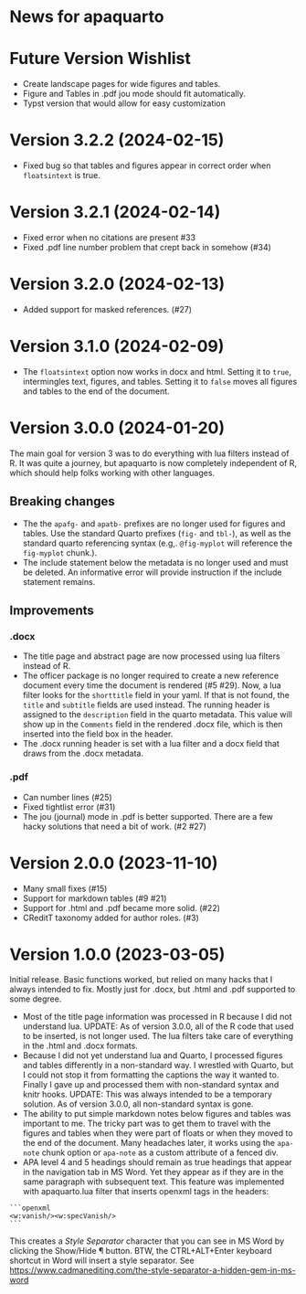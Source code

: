 # News for apaquarto


# Future Version Wishlist

- Create landscape pages for wide figures and tables.
- Figure and Tables in .pdf jou mode should fit automatically.
- Typst version that would allow for easy customization

# Version 3.2.2 (2024-02-15)

- Fixed bug so that tables and figures appear in correct order when
  `floatsintext` is true.

# Version 3.2.1 (2024-02-14)

- Fixed error when no citations are present \#33
- Fixed .pdf line number problem that crept back in somehow (#34)

# Version 3.2.0 (2024-02-13)

- Added support for masked references. (#27)

# Version 3.1.0 (2024-02-09)

- The `floatsintext` option now works in docx and html. Setting it to
  `true`, intermingles text, figures, and tables. Setting it to `false`
  moves all figures and tables to the end of the document.

# Version 3.0.0 (2024-01-20)

The main goal for version 3 was to do everything with lua filters
instead of R. It was quite a journey, but apaquarto is now completely
independent of R, which should help folks working with other languages.

## Breaking changes

- The the `apafg-` and `apatb-` prefixes are no longer used for figures
  and tables. Use the standard Quarto prefixes (`fig-` and `tbl-`), as
  well as the standard quarto referencing syntax (e.g,. `@fig-myplot`
  will reference the `fig-myplot` chunk.).
- The include statement below the metadata is no longer used and must be
  deleted. An informative error will provide instruction if the include
  statement remains.

## Improvements

### .docx

- The title page and abstract page are now processed using lua filters
  instead of R.
- The officer package is no longer required to create a new reference
  document every time the document is rendered (#5 \#29). Now, a lua
  filter looks for the `shorttitle` field in your yaml. If that is not
  found, the `title` and `subtitle` fields are used instead. The running
  header is assigned to the `description` field in the quarto metadata.
  This value will show up in the `Comments` field in the rendered .docx
  file, which is then inserted into the field box in the header.
- The .docx running header is set with a lua filter and a docx field
  that draws from the .docx metadata.

### .pdf

- Can number lines (#25)
- Fixed tightlist error (#31)
- The jou (journal) mode in .pdf is better supported. There are a few
  hacky solutions that need a bit of work. (#2 \#27)

# Version 2.0.0 (2023-11-10)

- Many small fixes (#15)
- Support for markdown tables (#9 \#21)
- Support for .html and .pdf became more solid. (#22)
- CReditT taxonomy added for author roles. (#3)

# Version 1.0.0 (2023-03-05)

Initial release. Basic functions worked, but relied on many hacks that I
always intended to fix. Mostly just for .docx, but .html and .pdf
supported to some degree.

- Most of the title page information was processed in R because I did
  not understand lua. UPDATE: As of version 3.0.0, all of the R code
  that used to be inserted, is not longer used. The lua filters take
  care of everything in the .html and .docx formats.
- Because I did not yet understand lua and Quarto, I processed figures
  and tables differently in a non-standard way. I wrestled with Quarto,
  but I could not stop it from formatting the captions the way it wanted
  to. Finally I gave up and processed them with non-standard syntax and
  knitr hooks. UPDATE: This was always intended to be a temporary
  solution. As of version 3.0.0, all non-standard syntax is gone.
- The ability to put simple markdown notes below figures and tables was
  important to me. The tricky part was to get them to travel with the
  figures and tables when they were part of floats or when they moved to
  the end of the document. Many headaches later, it works using the
  `apa-note` chunk option or `apa-note` as a custom attribute of a
  fenced div.
- APA level 4 and 5 headings should remain as true headings that appear
  in the navigation tab in MS Word. Yet they appear as if they are in
  the same paragraph with subsequent text. This feature was implemented
  with apaquarto.lua filter that inserts openxml tags in the headers:

<!-- -->

    ```openxml
    <w:vanish/><w:specVanish/>
    ```

This creates a *Style Separator* character that you can see in MS Word
by clicking the Show/Hide ¶ button. BTW, the CTRL+ALT+Enter keyboard
shortcut in Word will insert a style separator. See
https://www.cadmanediting.com/the-style-separator-a-hidden-gem-in-ms-word
